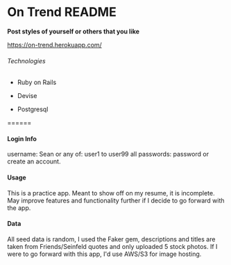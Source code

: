 # On Trend README

**Post styles of yourself or others that you like**

https://on-trend.herokuapp.com/

###### Technologies

* Ruby on Rails

* Devise

* Postgresql

======

#### Login Info
username: Sean
or
any of: user1 to user99
all passwords: password
or create an account.

#### Usage
This is a practice app.
Meant to show off on my resume, it is incomplete.
May improve features and functionality further if I decide to go forward with the app.

#### Data
All seed data is random, I used the Faker gem, descriptions and titles are taken from Friends/Seinfeld quotes and only uploaded 5 stock photos.
If I were to go forward with this app, I'd use AWS/S3 for image hosting.